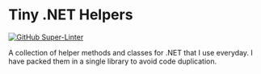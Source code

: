 # Tiny .NET Helpers

[![GitHub Super-Linter](https://github.com/marcominerva/TinyHelpers/workflows/Lint%20Code%20Base/badge.svg)](https://github.com/marketplace/actions/super-linter)

A collection of helper methods and classes for .NET that I use everyday. I have packed them in a single library to avoid code duplication.

